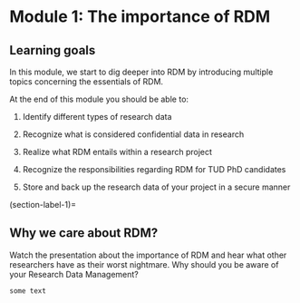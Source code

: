 # Module 1: The importance of RDM 
## Learning goals

In this module, we start to dig deeper into RDM by introducing multiple topics concerning the essentials of RDM.

At the end of this module you should be able to:

1. Identify different types of research data

2. Recognize what is considered confidential data in research

3. Realize what RDM entails within a research project

4. Recognize the responsibilities regarding RDM for TUD PhD candidates

5. Store and back up the research data of your project in a secure manner

(section-label-1)=
## Why we care about RDM?
Watch the presentation about the importance of RDM and hear what other researchers have as their worst nightmare. Why should you be aware of your Research Data Management?


```{tip}
some text
```